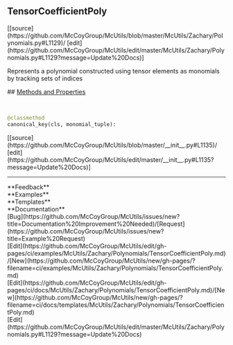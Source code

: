 ## <a id="McUtils.McUtils.Zachary.Polynomials.TensorCoefficientPoly">TensorCoefficientPoly</a> 

<div class="docs-source-link" markdown="1">
[[source](https://github.com/McCoyGroup/McUtils/blob/master/McUtils/Zachary/Polynomials.py#L1129)/
[edit](https://github.com/McCoyGroup/McUtils/edit/master/McUtils/Zachary/Polynomials.py#L1129?message=Update%20Docs)]
</div>

Represents a polynomial constructed using tensor elements as monomials
by tracking sets of indices







<div class="collapsible-section">
 <div class="collapsible-section collapsible-section-header" markdown="1">
## <a class="collapse-link" data-toggle="collapse" href="#methods" markdown="1"> Methods and Properties</a> <a class="float-right" data-toggle="collapse" href="#methods"><i class="fa fa-chevron-down"></i></a>
 </div>
 <div class="collapsible-section collapsible-section-body collapse show" id="methods" markdown="1">
 
<a id="McUtils.McUtils.Zachary.Polynomials.TensorCoefficientPoly.canonical_key" class="docs-object-method">&nbsp;</a> 
```python
@classmethod
canonical_key(cls, monomial_tuple): 
```
<div class="docs-source-link" markdown="1">
[[source](https://github.com/McCoyGroup/McUtils/blob/master/__init__.py#L1135)/
[edit](https://github.com/McCoyGroup/McUtils/edit/master/__init__.py#L1135?message=Update%20Docs)]
</div>
 </div>
</div>












---


<div markdown="1" class="text-secondary">
<div class="container">
  <div class="row">
   <div class="col" markdown="1">
**Feedback**   
</div>
   <div class="col" markdown="1">
**Examples**   
</div>
   <div class="col" markdown="1">
**Templates**   
</div>
   <div class="col" markdown="1">
**Documentation**   
</div>
   <div class="col" markdown="1">
   
</div>
   <div class="col" markdown="1">
   
</div>
   <div class="col" markdown="1">
   
</div>
</div>
  <div class="row">
   <div class="col" markdown="1">
[Bug](https://github.com/McCoyGroup/McUtils/issues/new?title=Documentation%20Improvement%20Needed)/[Request](https://github.com/McCoyGroup/McUtils/issues/new?title=Example%20Request)   
</div>
   <div class="col" markdown="1">
[Edit](https://github.com/McCoyGroup/McUtils/edit/gh-pages/ci/examples/McUtils/Zachary/Polynomials/TensorCoefficientPoly.md)/[New](https://github.com/McCoyGroup/McUtils/new/gh-pages/?filename=ci/examples/McUtils/Zachary/Polynomials/TensorCoefficientPoly.md)   
</div>
   <div class="col" markdown="1">
[Edit](https://github.com/McCoyGroup/McUtils/edit/gh-pages/ci/docs/McUtils/Zachary/Polynomials/TensorCoefficientPoly.md)/[New](https://github.com/McCoyGroup/McUtils/new/gh-pages/?filename=ci/docs/templates/McUtils/Zachary/Polynomials/TensorCoefficientPoly.md)   
</div>
   <div class="col" markdown="1">
[Edit](https://github.com/McCoyGroup/McUtils/edit/master/McUtils/Zachary/Polynomials.py#L1129?message=Update%20Docs)   
</div>
   <div class="col" markdown="1">
   
</div>
   <div class="col" markdown="1">
   
</div>
   <div class="col" markdown="1">
   
</div>
</div>
</div>
</div>